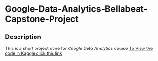 # Google-Data-Analytics-Bellabeat-Capstone-Project
## Description

This is a short project done for *Google Data Analytics* course
[To View the code in Kaggle click this link](https://www.kaggle.com/adielkilonzi/google-data-analytics-bellabeat-capstone-project)
